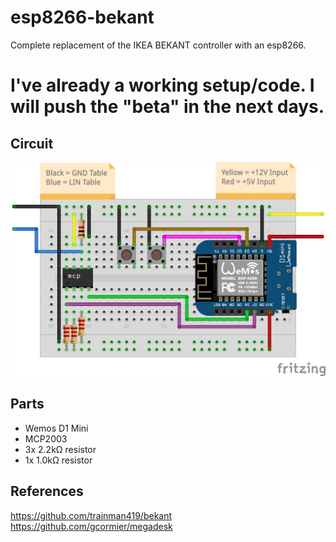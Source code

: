 # esp8266-bekant
Complete replacement of the IKEA BEKANT controller with an esp8266.

# I've already a working setup/code. I will push the "beta" in the next days. 

## Circuit
![wemos fritzing](/img/wemos-bekant.png)

## Parts

- Wemos D1 Mini
- MCP2003
- 3x 2.2kΩ resistor
- 1x 1.0kΩ resistor

## References
https://github.com/trainman419/bekant
https://github.com/gcormier/megadesk
